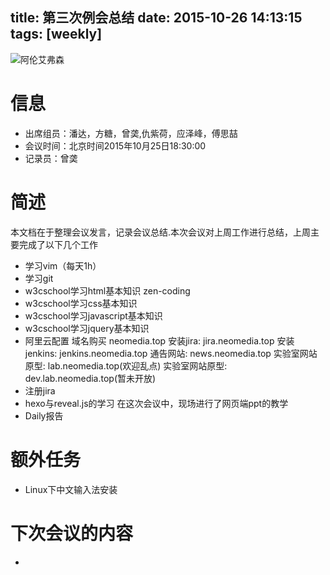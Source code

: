 title: 第三次例会总结
date: 2015-10-26 14:13:15
tags: [weekly]
---
![阿伦艾弗森](/img/iverosn.jpg) 
>
>
>

# 信息
- 出席组员：潘达，方糖，曾䶮,仇紫荷，应泽峰，傅思喆
- 会议时间：北京时间2015年10月25日18:30:00
- 记录员：曾䶮

# 简述
本文档在于整理会议发言，记录会议总结.本次会议对上周工作进行总结，上周主要完成了以下几个工作
- 学习vim（每天1h）
- 学习git
- w3cschool学习html基本知识
  zen-coding
- w3cschool学习css基本知识
- w3cschool学习javascript基本知识
- w3cschool学习jquery基本知识
- 阿里云配置
域名购买 neomedia.top
安装jira: jira.neomedia.top
安装jenkins: jenkins.neomedia.top
通告网站: news.neomedia.top
实验室网站原型: lab.neomedia.top(欢迎乱点)
实验室网站原型: dev.lab.neomedia.top(暂未开放)
- 注册jira
- hexo与reveal.js的学习
在这次会议中，现场进行了网页端ppt的教学
- Daily报告

# 额外任务
- Linux下中文输入法安装


# 下次会议的内容
- 